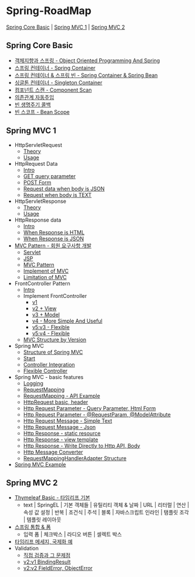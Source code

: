 # Spring-RoadMap
[Spring Core Basic](https://github.com/gimminjae/Spring-RoadMap/blob/master/README.md#spring-core-basic) | [Spring MVC 1](https://github.com/gimminjae/Spring-RoadMap/blob/master/README.md#spring-mvc-1) | [Spring MVC 2](https://github.com/gimminjae/Spring-RoadMap/blob/master/README.md#spring-mvc-2)
## Spring Core Basic
- [객체지향과 스프링 - Object Oriented Programming And Spring](https://github.com/gimminjae/Spring-RoadMap/blob/master/Spring%20Core%20Basic/wiki/01Object-oriented%20Programming%20And%20Spring.md)
- [스프링 컨테이너 - Spring Container](https://github.com/gimminjae/Spring-RoadMap/blob/master/Spring%20Core%20Basic/wiki/02spring-container.md)
- [스프링 컨테이너 & 스프링 빈 - Spring Container & Spring Bean](https://github.com/gimminjae/Spring-RoadMap/blob/master/Spring%20Core%20Basic/wiki/03Spring-Container%26Spring-Bean.md)
- [싱글톤 컨테이너 - Singleton Container](https://github.com/gimminjae/Spring-RoadMap/blob/master/Spring%20Core%20Basic/wiki/04SingletonContainer.md)
- [컴포넌트 스캔 - Component Scan](https://github.com/gimminjae/Spring-RoadMap/blob/master/Spring%20Core%20Basic/wiki/05ComponentScan.md)
- [의존관계 자동주입](https://github.com/gimminjae/Spring-RoadMap/blob/master/Spring%20Core%20Basic/wiki/06%EC%9D%98%EC%A1%B4%EA%B4%80%EA%B3%84-%EC%9E%90%EB%8F%99%EC%A3%BC%EC%9E%85.md)
- [빈 생명주기 콜백](https://github.com/gimminjae/Spring-RoadMap/blob/master/Spring%20Core%20Basic/wiki/07%EB%B9%88-%EC%83%9D%EB%AA%85%EC%A3%BC%EA%B8%B0-%EC%BD%9C%EB%B0%B1.md)
- [빈 스코프 - Bean Scope](https://github.com/gimminjae/Spring-RoadMap/blob/master/Spring%20Core%20Basic/wiki/08Bean-Scope.md)
## Spring MVC 1
- HttpServletRequest
  - [Theory](https://github.com/gimminjae/Spring-RoadMap/blob/master/SpringMVC-1/wiki/http/HttpServletRequestTheory.md)
  - [Usage](https://github.com/gimminjae/Spring-RoadMap/blob/master/SpringMVC-1/servlet/src/main/java/com/servlet/basic/request/RequestHeaderServlet.java)
- HttpRequest Data
  - [Intro](https://github.com/gimminjae/Spring-RoadMap/blob/master/SpringMVC-1/wiki/http/HttpRequestData.md)
  - [GET query parameter](https://github.com/gimminjae/Spring-RoadMap/blob/master/SpringMVC-1/servlet/src/main/java/com/servlet/basic/request/RequestParamServlet.java)
  - [POST Form](https://github.com/gimminjae/Spring-RoadMap/blob/master/SpringMVC-1/servlet/src/main/webapp/basic/hello-form.html)
  - [Request data when body is JSON](https://github.com/gimminjae/Spring-RoadMap/blob/master/SpringMVC-1/servlet/src/main/java/com/servlet/basic/request/RequestBodyJsonServlet.java)
  - [Request when body is TEXT](https://github.com/gimminjae/Spring-RoadMap/blob/master/SpringMVC-1/servlet/src/main/java/com/servlet/basic/request/RequestBodyStringServlet.java)
- HttpServletResponse
  - [Theory](https://github.com/gimminjae/Spring-RoadMap/blob/master/SpringMVC-1/wiki/http/HttpServletResponseTheory.md)
  - [Usage](https://github.com/gimminjae/Spring-RoadMap/blob/master/SpringMVC-1/servlet/src/main/java/com/servlet/basic/response/ResponseHeaderServlet.java)
- HttpResponse data
  - [Intro](https://github.com/gimminjae/Spring-RoadMap/blob/master/SpringMVC-1/wiki/http/HttpResponseData.md)
  - [When Response is HTML](https://github.com/gimminjae/Spring-RoadMap/blob/master/SpringMVC-1/servlet/src/main/java/com/servlet/basic/response/ResponseHtmlServlet.java)
  - [When Response is JSON](https://github.com/gimminjae/Spring-RoadMap/blob/master/SpringMVC-1/servlet/src/main/java/com/servlet/basic/response/ResponseJsonServlet.java)
- [MVC Pattern - 회원 요구사항 개발](https://github.com/gimminjae/Spring-RoadMap/commit/3f641cdff59861ac3ea0b2b8bd3a0976cd8b1810)
  - [Servlet](https://github.com/gimminjae/Spring-RoadMap/commit/994ce16a6397d8de1b1518522a1894f5168e722d)
  - [JSP](https://github.com/gimminjae/Spring-RoadMap/commit/b2c41ddc6eab4ee113089319f7c6573f90c3f631)
  - [MVC Pattern](https://github.com/gimminjae/Spring-RoadMap/blob/master/SpringMVC-1/wiki/mvc/MVC%20Pattern%20-%20Intro.md)
  - [Implement of MVC](https://github.com/gimminjae/Spring-RoadMap/commit/4de9869a40e5791e27f62acc245497704a1c679b)
  - [Limitation of MVC](https://github.com/gimminjae/Spring-RoadMap/blob/master/SpringMVC-1/wiki/mvc/MVC%20Pattern%20-%20Limitation.md)
- FrontController Pattern
  - [Intro](https://github.com/gimminjae/Spring-RoadMap/blob/master/SpringMVC-1/wiki/mvc/frontcontrollerpattern/FrontController%20Pattern%20-%20Intro.md)
  - Implement FrontController
    - [v1](https://github.com/gimminjae/Spring-RoadMap/commit/252709318794cd710acbfb55819510017fc4dd35)
    - [v2 + View](https://github.com/gimminjae/Spring-RoadMap/commit/6345aa5e903c10cacc3a96260b88074315de8240)
    - [v3 + Model](https://github.com/gimminjae/Spring-RoadMap/commit/a122c93fb63499f3b9e328a405fa9fed3a629885)
    - [v4 - More Simple And Useful](https://github.com/gimminjae/Spring-RoadMap/commit/070460c9498267c02da24125d1274c3a83d56361)
    - [v5:v3 - Flexible](https://github.com/gimminjae/Spring-RoadMap/commit/0497a4457c3bde42296b0cbb3a4c361540be2743)
    - [v5:v4 - Flexible](https://github.com/gimminjae/Spring-RoadMap/commit/b30e285e3a0c39027f62521a7136a28b97f419c8)
  - [MVC Structure by Version](https://github.com/gimminjae/Spring-RoadMap/blob/master/SpringMVC-1/wiki/mvc/frontcontrollerpattern/MVC%20Structure%20by%20Version.md)
- Spring MVC
  - [Structure of Spring MVC](https://github.com/gimminjae/Spring-RoadMap/blob/master/SpringMVC-1/wiki/mvc/springmvc/Spring%20MVC%20Structure.md)
  - [Start](https://github.com/gimminjae/Spring-RoadMap/commit/7350935ddf3fe97fcf2f4c21cbe763dfec8d1199)
  - [Controller Integration](https://github.com/gimminjae/Spring-RoadMap/commit/e9bf90b3145f7a7034d6138c3be825660fe014fb)
  - [Flexible Controller](https://github.com/gimminjae/Spring-RoadMap/commit/e1a56bfa7a9de3cdc1053fc64839727167e496b3)
- Spring MVC - basic features
  - [Logging](https://github.com/gimminjae/Spring-RoadMap/commit/d5c3ef53ba56f86f019a5e34046fd68d7609798e)
  - [RequestMapping](https://github.com/gimminjae/Spring-RoadMap/commit/f448079109f6f36aee47d15d2e33cb014a0c9e30)
  - [RequestMapping - API Example](https://github.com/gimminjae/Spring-RoadMap/commit/223f61cd447b5473ba6b736826e2b0f0a2b274ff)
  - [HttpRequest basic, header](https://github.com/gimminjae/Spring-RoadMap/blob/master/SpringMVC-1/springmvc/src/main/java/hello/springmvc/basic/request/RequestHeaderController.java)
  - [Http Request Parameter - Query Parameter, Html Form](https://github.com/gimminjae/Spring-RoadMap/commit/7b52146b8600b889d9b9810ccc69832b16c0bbb6)
  - [Http Request Parameter - @RequestParam, @ModelAttribute](https://github.com/gimminjae/Spring-RoadMap/blob/master/SpringMVC-1/springmvc/src/main/java/hello/springmvc/basic/request/RequestParamController.java)
  - [Http Request Message - Simple Text](https://github.com/gimminjae/Spring-RoadMap/blob/master/SpringMVC-1/springmvc/src/main/java/hello/springmvc/basic/request/RequestBodyStringController.java)
  - [Http Request Message - Json](https://github.com/gimminjae/Spring-RoadMap/blob/master/SpringMVC-1/springmvc/src/main/java/hello/springmvc/basic/request/RequestBodyJsonController.java)
  - [Http Response - static resource](https://github.com/gimminjae/Spring-RoadMap/blob/master/SpringMVC-1/springmvc/src/main/java/hello/springmvc/basic/response/ResponseStaticController.java)
  - [Http Response - view template](https://github.com/gimminjae/Spring-RoadMap/blob/master/SpringMVC-1/springmvc/src/main/java/hello/springmvc/basic/response/ResponseViewController.java)
  - [Http Response - Write Directly to Http API, Body](https://github.com/gimminjae/Spring-RoadMap/blob/master/SpringMVC-1/springmvc/src/main/java/hello/springmvc/basic/response/ResponseBodyController.java)
  - [Http Message Converter](https://github.com/gimminjae/Spring-RoadMap/blob/master/SpringMVC-1/wiki/springmvc/HttpMessageConverter.md)
  - [RequestMappingHandlerAdapter Structure](https://github.com/gimminjae/Spring-RoadMap/blob/master/SpringMVC-1/wiki/springmvc/RequestMappingHandlerAdapter%20Structure.md)
- [Spring MVC Example](https://github.com/gimminjae/Spring-RoadMap/tree/master/SpringMVC-1/item-service)
## Spring MVC 2
- [Thymeleaf Basic - 타임리프 기본](https://github.com/gimminjae/Spring-RoadMap/tree/master/SpringMVC-2/thymeleaf-basic)
  - text | SpringEL | 기본 객체들 | 유틸리티 객체 & 날짜 | URL | 리터럴 | 연산 | 속성 값 설정 | 반복 | 조건식 | 주석 | 블록 | 자바스크립트 인라인 | 탬플릿 조각 | 템플릿 레이아웃
- [스프링 통합 & 폼](https://github.com/gimminjae/Spring-RoadMap/tree/master/SpringMVC-2/form)
  - 입력 폼 | 체크박스 | 라디오 버튼 | 셀렉트 박스
- [타임리프 메세지, 국제화 예](https://github.com/gimminjae/Spring-RoadMap/tree/master/SpringMVC-2/message)
- Validation
  - [직접 검증과 그 문제점](https://github.com/gimminjae/Spring-RoadMap/commit/2cc52262a8e9cde388473215f938cea1c2ec922b)
  - [v2:v1 BindingResult](https://github.com/gimminjae/Spring-RoadMap/commit/2cecbc13fddacea4c9b01ec3bf8da1fabcb1ae9f)
  - [v2:v2 FieldError, ObjectError](https://github.com/gimminjae/Spring-RoadMap/commit/db633bdea32b393a5e7e4cdf006eba7a4deac885)
